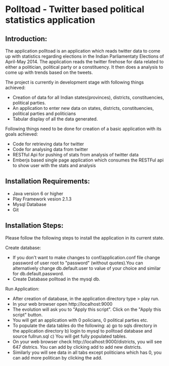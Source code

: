 Polltoad - Twitter based political statistics application
==========================================================

Introduction:
--------------
The application polltoad is an application which reads twitter data to come up with statistics
regarding elections in the Indian Parliamentaty Elections of April-May 2014. The application reads the twitter firehose for data related to
either a politician, political party or a constituency. It then does a analysis to come up with trends based on the tweets.

The project is currently in development stage with following things achieved:
- Creation of data for all Indian states(provinces), districts, constituencies, political parties.
- An application to enter new data on states, districts, constituencies, political parties and politicians
- Tabular display of all the data generated.

Following things need to be done for creation of a basic application with its goals achieved:
- Code for retrieving data for twitter 
- Code for analysing data from twitter
- RESTful Api for pushing of stats from analysis of twitter data
- Emberjs based single page application which consumes the RESTFul api to show user with the stats and analysis

Installation Requirements:
--------------------------
- Java version 6 or higher
- Play Framework vesion 2.1.3
- Mysql Database
- Git

Installation Steps:
---------------------
Please follow the following steps to install the application in its current state.

Create database:
- If you don't want to make changes to conf/application.conf file change password of user root to "password" (without quotes).You can alternatively 
change db.default.user to value of your choice and similar for db.default.password.
- Create Database polltoad in the mysql db.

Run Application:
- After creation of database, in the application directory type  > play run.
- In your web browser open http://localhost:9000
- The evolution will ask you to "Apply this script". Click on the "Apply this script" button.
- You will get an application with 0 policians, 0 political parties etc.
- To populate the data tables do the following:
a) go to sqls directory in the application directory
b) login to mysql to polltoad database and source fullrun.sql
c) You will get fully populated tables.
- On your web browser check http://localhost:9000/districts, you will see 647 districs. You can add by clicking add to add new districts.
- Similarly you will see data in all tabs except politicians which has 0, you can add more politican by clicking the add.
